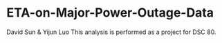 # ETA-on-Major-Power-Outage-Data
David Sun & Yijun Luo
This analysis is performed as a project for DSC 80.
